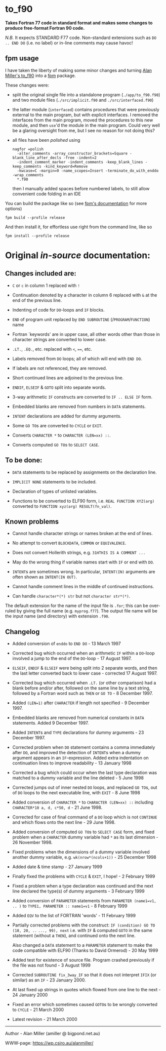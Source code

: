 # to_f90

__Takes Fortran 77 code in standard format and makes some changes to produce
free-format Fortran 90 code.__

_N.B._ It expects STANDARD F77 code. Non-standard extensions such as 
`DO .. END DO` (i.e. no label) or in-line comments may cause havoc!

## fpm usage

I have taken the liberty of making some minor changes and turning [Alan Miller's to_f90][1] into a
[fpm][2] package. 

These changes were:

- split the original single file into a standalone program (`./app/to_f90.f90`) and two module files
  (`./src/implicit.f90` and `./src/interfaced.f90`)

- the latter module (`interfaced`) contains procedures that were previously external to the main 
  program, but with explicit interfaces. I removed the interfaces from the main program, moved the 
  procedures to this new module, and then `use`'d the module in the main program. Could very well
  be a glaring oversight from me, but I see no reason for not doing this?

- all files have been _polished_ using 
  
  ```
  nagfor =polish 
    -alter_comments -array_constructor_brackets=Square -blank_line_after_decls -free -indent=2 
    -indent_comment_marker -indent_comments -keep_blank_lines -keep_comments -kind_keyword=Remove 
    -kwcase=C -margin=0 -name_scopes=Insert -terminate_do_with_enddo -wrap_comments 
    *.f90
  ```

  then I manually added spaces before numbered labels, to still allow convenient code folding in
  an IDE

You can build the package like so (see [fpm's documentation][3] for more options)

```
fpm build --profile release
```

And then install it, for effortless use right from the command line, like so 

``` 
fpm install --profile release
```

[1]: https://wp.csiro.au/alanmiller/to_f90.f90
[2]: https://github.com/fortran-lang/fpm
[3]: https://github.com/fortran-lang/fpm/blob/master/PACKAGING.md

# Original _in-source_ documentation:

## Changes included are:

- `C` or `c` in column 1 replaced with `!`

- Continuation denoted by a character in column 6 replaced with `&` at the
  end of the previous line.

- Indenting of code for `DO`-loops and `IF` blocks.

- `END` of program unit replaced by `END SUBROUTINE` (/`PROGRAM`/`FUNCTION`) name

- Fortran `keywords' are in upper case, all other words other than those
  in character strings are converted to lower case.

- `.LT.`, `.EQ.`, etc. replaced with `<`, `==`, etc.

- Labels removed from `DO` loops; all of which will end with `END DO`.

- If labels are not referenced, they are removed.

- Short continued lines are adjoined to the previous line.

- `ENDIF`, `ELSEIF` & `GOTO` split into separate words.

- 3-way arithmetic `IF` constructs are converted to `IF .. ELSE IF` form.

- Embedded blanks are removed from numbers in `DATA` statements.

- `INTENT` declarations are added for dummy arguments.

- Some `GO TO`s are converted to `CYCLE` or `EXIT`.

- Converts `CHARACTER *` to `CHARACTER (LEN=xx) ::`.

- Converts computed `GO TO`s to `SELECT CASE`.

## To be done:

- `DATA` statements to be replaced by assignments on the declaration line.

- `IMPLICIT NONE` statements to be included.

- Declaration of types of unlisted variables.

- Functions to be converted to ELF90 form, i.e. `REAL FUNCTION XYZ(arg)`
  converted to `FUNCTION xyz(arg) RESULT(fn_val)`.

## Known problems

- Cannot handle character strings or names broken at the end of lines.

- No attempt to convert `BLOCKDATA`, `COMMON` or `EQUIVALENCE`.

- Does not convert Hollerith strings, e.g. `31HTHIS IS A COMMENT ...`

- May do the wrong thing if variable names start with `IF` or end with `DO`.

- `INTENT`s are sometimes wrong. In particular, `INTENT(IN)` arguments are
  often shown as `INTENT(IN OUT)`.

- Cannot handle comment lines in the middle of continued instructions.

- Can handle `character*(*) str` but not `character str*(*)`.

The default extension for the name of the input file is `.for`; this can be
over-ruled by giving the full name (e.g. `myprog.f77`).   The output file name
will be the input name (and directory) with extension `.f90`.

## Changelog

- Added conversion of `enddo` to `END DO` - 13 March 1997

- Corrected bug which occurred when an arithmetic `IF` within a `DO`-loop involved
  a jump to the end of the `DO`-loop - 17 August 1997.

- `ELSEIF`, `ENDIF` & `ELSEIF` were being split into 2 separate words, and then 
  the last letter converted back to lower case - corrected 17 August 1997.

- Corrected bug which occurred when `.LT.` (or other comparison) had a blank
  before and/or after, followed on the same line by a text string, followed
  by a Fortran word such as `THEN` or `GO TO` - 8 December 1997.

- Added `(LEN=1)` after `CHARACTER` if length not specified - 9 December 1997.

- Embedded blanks are removed from numerical constants in `DATA` statements.
  Added 9 December 1997.

- Added `INTENT`s and `TYPE` declarations for dummy arguments - 23 December 1997.

- Corrected problem when `DO` statement contains a comma immediately after `DO`,
  and improved the detection of `INTENT`s when a dummy argument appears in an
  `IF`-expression.  Added extra indentation on continuation lines to improve
  readability - 13 January 1998

- Corrected a bug which could occur when the last type declaration was matched
  to a dummy variable and the line deleted - 5 June 1998

- Corrected jumps out of inner nested `DO` loops, and replaced `GO TO`s, out of
  `DO` loops to the next executable line, with `EXIT` - 8 June 1998

- Added conversion of `CHARACTER *` to `CHARACTER (LEN=xx) ::`
  including `CHARACTER*10 a, d, c*50, d` - 21 June 1998.

- Corrected for case of final command of a `DO` loop which is not `CONTINUE` and
  which flows onto the next line - 29 June 1998.

- Added conversion of computed `GO TO`s to `SELECT CASE` form, and
  fixed problem when a `CHARACTER` dummy variable had `*` as its last
  dimension - 26 November 1998.

- Fixed problems when the dimensions of a dummy variable involved another
  dummy variable, e.g. `wk(nrow*(ncols+1))` - 25 December 1998

- Added date & time stamp - 27 January 1999

- Finally fixed the problems with `CYCLE` & `EXIT`, I hope! - 2 February 1999

- Fixed a problem when a type declaration was continued and the next line
  declared the type(s) of dummy arguments - 3 February 1999

- Added conversion of `PARAMETER` statements from `PARAMETER (name1=v1, .. )`
  to `TYPE1, PARAMETER :: name1=v1`  - 8 February 1999

- Added `EQV` to the list of FORTRAN 'words' - 11 February 1999

- Partially corrected problems with the construct:
  `IF (condition) GO TO (10, 20, ..`
  `..., 99), next`
  i.e. with `IF` & computed `GOTO` in the same statement (without a `THEN`), and
  continued onto the next line.
  
  Also changed a `DATA` statement to a `PARAMETER` statement to make the code
  compatible with ELF90 (Thanks to David Ormerod) - 20 May 1999

- Added test for existence of source file.  Program crashed previously if
  the file was not found - 3 August 1999

- Corrected `SUBROUTINE fix_3way_IF` so that it does not interpret `IFIX` (or
  similar) as an `IF` - 23 January 2000.

- At last fixed up strings in quotes which flowed from one line to the next - 24 January 2000
 
- Fixed an error which sometimes caused `GOTO`s to be wrongly converted to `CYCLE` - 21 March 2000

- Latest revision - 21 March 2000

----

Author - Alan Miller  (amiller @ bigpond.net.au)

WWW-page: https://wp.csiro.au/alanmiller/
